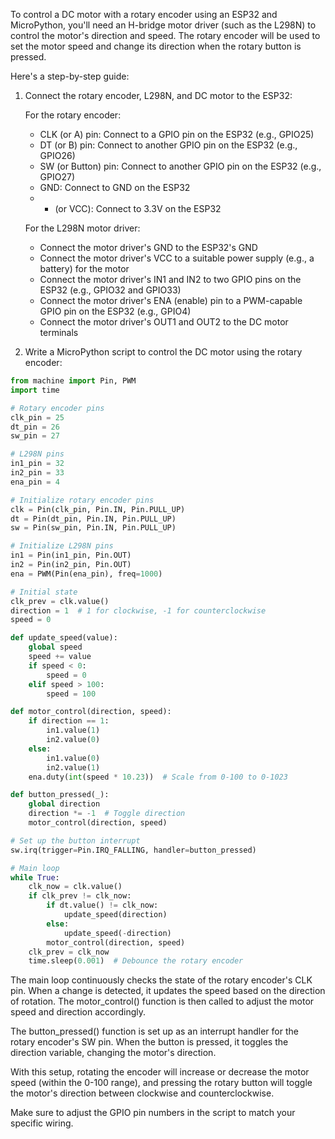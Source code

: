 To control a DC motor with a rotary encoder using an ESP32 and MicroPython, you'll need an H-bridge motor driver (such as the L298N) to control the motor's direction and speed. The rotary encoder will be used to set the motor speed and change its direction when the rotary button is pressed.

Here's a step-by-step guide:

1. Connect the rotary encoder, L298N, and DC motor to the ESP32:

   For the rotary encoder:
   - CLK (or A) pin: Connect to a GPIO pin on the ESP32 (e.g., GPIO25)
   - DT (or B) pin: Connect to another GPIO pin on the ESP32 (e.g., GPIO26)
   - SW (or Button) pin: Connect to another GPIO pin on the ESP32 (e.g., GPIO27)
   - GND: Connect to GND on the ESP32
   - + (or VCC): Connect to 3.3V on the ESP32

   For the L298N motor driver:
   - Connect the motor driver's GND to the ESP32's GND
   - Connect the motor driver's VCC to a suitable power supply (e.g., a battery) for the motor
   - Connect the motor driver's IN1 and IN2 to two GPIO pins on the ESP32 (e.g., GPIO32 and GPIO33)
   - Connect the motor driver's ENA (enable) pin to a PWM-capable GPIO pin on the ESP32 (e.g., GPIO4)
   - Connect the motor driver's OUT1 and OUT2 to the DC motor terminals

2. Write a MicroPython script to control the DC motor using the rotary encoder:

```python
from machine import Pin, PWM
import time

# Rotary encoder pins
clk_pin = 25
dt_pin = 26
sw_pin = 27

# L298N pins
in1_pin = 32
in2_pin = 33
ena_pin = 4

# Initialize rotary encoder pins
clk = Pin(clk_pin, Pin.IN, Pin.PULL_UP)
dt = Pin(dt_pin, Pin.IN, Pin.PULL_UP)
sw = Pin(sw_pin, Pin.IN, Pin.PULL_UP)

# Initialize L298N pins
in1 = Pin(in1_pin, Pin.OUT)
in2 = Pin(in2_pin, Pin.OUT)
ena = PWM(Pin(ena_pin), freq=1000)

# Initial state
clk_prev = clk.value()
direction = 1  # 1 for clockwise, -1 for counterclockwise
speed = 0

def update_speed(value):
    global speed
    speed += value
    if speed < 0:
        speed = 0
    elif speed > 100:
        speed = 100

def motor_control(direction, speed):
    if direction == 1:
        in1.value(1)
        in2.value(0)
    else:
        in1.value(0)
        in2.value(1)
    ena.duty(int(speed * 10.23))  # Scale from 0-100 to 0-1023

def button_pressed(_):
    global direction
    direction *= -1  # Toggle direction
    motor_control(direction, speed)

# Set up the button interrupt
sw.irq(trigger=Pin.IRQ_FALLING, handler=button_pressed)

# Main loop
while True:
    clk_now = clk.value()
    if clk_prev != clk_now:
        if dt.value() != clk_now:
            update_speed(direction)
        else:
            update_speed(-direction)
        motor_control(direction, speed)
    clk_prev = clk_now
    time.sleep(0.001)  # Debounce the rotary encoder
```

The main loop continuously checks the state of the rotary encoder's CLK pin. When a change is detected, it updates the speed based on the direction of rotation. The motor_control() function is then called to adjust the motor speed and direction accordingly.

The button_pressed() function is set up as an interrupt handler for the rotary encoder's SW pin. When the button is pressed, it toggles the direction variable, changing the motor's direction.

With this setup, rotating the encoder will increase or decrease the motor speed (within the 0-100 range), and pressing the rotary button will toggle the motor's direction between clockwise and counterclockwise.

Make sure to adjust the GPIO pin numbers in the script to match your specific wiring.
